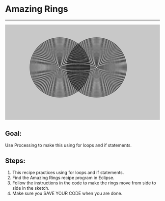 

# Amazing Rings

<hr/>
<img alt="Amazing Rings image" src="./images/amazingRings.png"/>

## Goal:

Use Processing to make this using for loops and if statements.

## Steps:

1. This recipe practices using for loops and if statements.
2. Find the Amazing Rings recipe program in Eclipse.
3. Follow the instructions in the code to make the rings move from side to side in the sketch.
4. Make sure you SAVE YOUR CODE when you are done.



